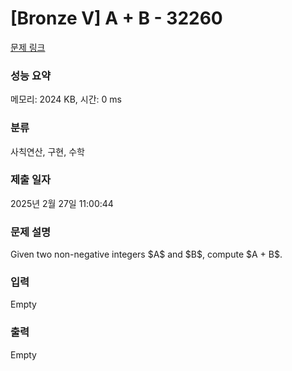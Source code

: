# [Bronze V] A + B - 32260 

[문제 링크](https://www.acmicpc.net/problem/32260) 

### 성능 요약

메모리: 2024 KB, 시간: 0 ms

### 분류

사칙연산, 구현, 수학

### 제출 일자

2025년 2월 27일 11:00:44

### 문제 설명

<p>Given two non-negative integers $A$ and $B$, compute $A + B$.</p>

### 입력 

 Empty

### 출력 

 Empty

